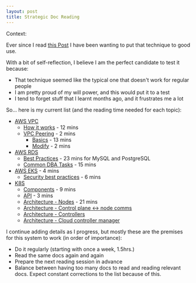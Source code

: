 ```yaml
---
layout: post
title: Strategic Doc Reading
---
```

Context:  


Ever since I read [this Post](https://acloudguru.com/blog/engineering/the-career-changing-art-of-reading-the-docs) I have been wanting to put that technique to good use.

With a bit of self-reflection, I believe I am the perfect candidate to test it because:
- That technique seemed like the typical one that doesn't work for regular people
- I am pretty proud of my will power, and this would put it to a test
- I tend to forget stuff that I learnt months ago, and it frustrates me a lot

So... here is my current list (and the reading time needed for each topic):
- [AWS VPC](https://docs.aws.amazon.com/vpc/latest/userguide/what-is-amazon-vpc.html)
  - [How it works](https://docs.aws.amazon.com/vpc/latest/userguide/how-it-works.html) - 12 mins
  - [VPC Peering](ttps://docs.aws.amazon.com/vpc/latest/peering/what-is-vpc-peering.html) - 2 mins
    - [Basics](https://docs.aws.amazon.com/vpc/latest/peering/vpc-peering-basics.html) - 13 mins
    - [Modify](https://docs.aws.amazon.com/vpc/latest/peering/modify-peering-connections.html) - 2 mins
- [AWS RDS](https://docs.aws.amazon.com/AmazonRDS/latest/UserGuide/Welcome.html)
  - [Best Practices](https://docs.aws.amazon.com/AmazonRDS/latest/UserGuide/CHAP_BestPractices.html) - 23 mins for MySQL and PostgreSQL
  - [Common DBA Tasks](https://docs.aws.amazon.com/AmazonRDS/latest/UserGuide/Appendix.MySQL.CommonDBATasks.html) - 15 mins
- [AWS EKS](https://docs.aws.amazon.com/eks/latest/userguide/what-is-eks.html) - 4 mins
  -  [Security best practices](https://docs.aws.amazon.com/eks/latest/userguide/best-practices-security.html) - 6 mins
- [K8S](https://kubernetes.io/docs/home/)
  - [Components](https://kubernetes.io/docs/concepts/overview/components/) - 9 mins
  - [API](https://kubernetes.io/docs/concepts/overview/kubernetes-api/) - 3 mins
  - [Architecture - Nodes](https://kubernetes.io/docs/concepts/architecture/nodes/) - 21 mins
  - [Architecture - Control plane <-> node comms](https://kubernetes.io/docs/concepts/architecture/control-plane-node-communication/)
  - [Architecture - Controllers](https://kubernetes.io/docs/concepts/architecture/controller/)
  - [Architecture - Cloud controller manager](https://kubernetes.io/docs/concepts/architecture/cloud-controller/)

I continue adding details as I progress, but mostly these are the premises for this system to work (in order of importance):
- Do it regularly (starting with once a week, 1.5hrs.)
- Read the same docs again and again
- Prepare the next reading session in advance
- Balance between having too many docs to read and reading relevant docs. Expect constant corrections to the list because of this.


